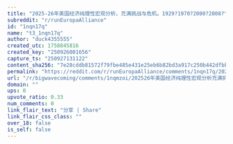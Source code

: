 ```yaml
---
title: "2025-26年美国经济纯理性宏观分析，充满挑战与危机。1929?1970?2000?2008?"
subreddit: "r/runEuropaAlliance"
id: "1nqn17q"
name: "t3_1nqn17q"
author: "duck4355555"
created_utc: 1758845816
created_key: "250926001656"
capture_ts: "250927131122"
content_sha256: "7e28cddb81572f79fbe485e431e25eb6b82bd3a917c250b442dfbbfdcd32f6b7"
permalink: "https://reddit.com/r/runEuropaAlliance/comments/1nqn17q/202526年美国经济纯理性宏观分析充满挑战与危机1929197020002008/"
url: "/r/bigwavecoming/comments/1nqmzoi/202526年美国经济纯理性宏观分析充满挑战与危机1929197020002008/"
domain: ""
ups: 0
upvote_ratio: 0.33
num_comments: 0
link_flair_text: "分享 | Share"
link_flair_css_class: ""
over_18: false
is_self: false
---
```


